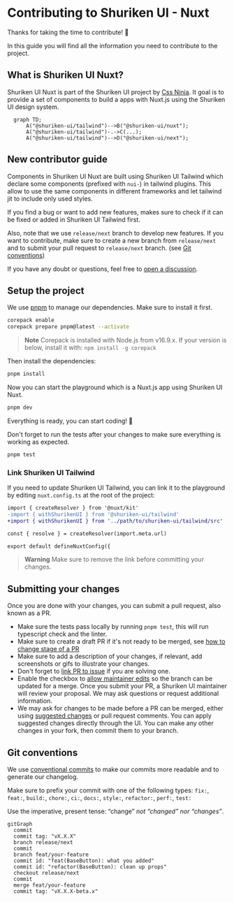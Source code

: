 # Contributing to Shuriken UI - Nuxt

Thanks for taking the time to contribute! 🎉

In this guide you will find all the information you need to contribute to the project.


## What is Shuriken UI Nuxt?

Shuriken UI Nuxt is part of the Shuriken UI project by [Css Ninja](https://github.com/cssninjaStudio). It goal is to provide a set of components to build a apps with Nuxt.js using the Shuriken UI design system.

```mermaid
  graph TD;
      A("@shuriken-ui/tailwind")-->B("@shuriken-ui/nuxt");
      A("@shuriken-ui/tailwind")-.->C(...);
      A("@shuriken-ui/tailwind")-->D("@shuriken-ui/next");
```


## New contributor guide

Components in Shuriken UI Nuxt are built using Shuriken UI Tailwind which declare some components (prefixed with `nui-`) in tailwind plugins. This allow to use the same components in different frameworks and let tailwind jit to include only used styles.

If you find a bug or want to add new features, makes sure to check if it can be fixed or added in Shuriken UI Tailwind first.

Also, note that we use `release/next` branch to develop new features. If you want to contribute, make sure to create a new branch from `release/next` and to submit your pull request to `release/next` branch. (see [Git conventions](#git-conventions))

If you have any doubt or questions, feel free to [open a discussion](https://github.com/shuriken-ui/nuxt/discussions).




## Setup the project

We use [pnpm](https://pnpm.io/) to manage our dependencies. Make sure to install it first.

```bash
corepack enable
corepack prepare pnpm@latest --activate
```

> **Note**
> Corepack is installed with Node.js from v16.9.x.
> If your version is below, install it with: `npm install -g corepack`

Then install the dependencies:

```bash
pnpm install
```

Now you can start the playground which is a Nuxt.js app using Shuriken UI Nuxt.

```bash
pnpm dev
```

Everything is ready, you can start coding! 🎉

Don't forget to run the tests after your changes to make sure everything is working as expected.

```bash
pnpm test
```


### Link Shuriken UI Tailwind

If you need to update Shuriken UI Tailwind, you can link it to the playground by editing `nuxt.config.ts` at the root of the project:

```diff
import { createResolver } from '@nuxt/kit'
-import { withShurikenUI } from '@shuriken-ui/tailwind'
+import { withShurikenUI } from '../path/to/shuriken-ui/tailwind/src'

const { resolve } = createResolver(import.meta.url)

export default defineNuxtConfig({
```

> **Warning**
> Make sure to remove the link before committing your changes.

## Submitting your changes

Once you are done with your changes, you can submit a pull request, also known as a PR.

- Make sure the tests pass locally by running `pnpm test`, this will run typescript check and the linter.
- Make sure to create a draft PR if it's not ready to be merged, see [how to change stage of a PR](https://docs.github.com/en/pull-requests/collaborating-with-pull-requests/proposing-changes-to-your-work-with-pull-requests/changing-the-stage-of-a-pull-request)
- Make sure to add a description of your changes, if relevant, add screenshots or gifs to illustrate your changes.
- Don't forget to [link PR to issue](https://docs.github.com/en/issues/tracking-your-work-with-issues/linking-a-pull-request-to-an-issue) if you are solving one.
- Enable the checkbox to [allow maintainer edits](https://docs.github.com/en/github/collaborating-with-issues-and-pull-requests/allowing-changes-to-a-pull-request-branch-created-from-a-fork) so the branch can be updated for a merge. Once you submit your PR, a Shuriken UI maintainer will review your proposal. We may ask questions or request additional information.
- We may ask for changes to be made before a PR can be merged, either using [suggested changes](https://docs.github.com/en/pull-requests/collaborating-with-pull-requests/reviewing-changes-in-pull-requests/incorporating-feedback-in-your-pull-request) or pull request comments. You can apply suggested changes directly through the UI. You can make any other changes in your fork, then commit them to your branch.



## Git conventions

We use [conventional commits](https://www.conventionalcommits.org/en/v1.0.0/) to make our commits more readable and to generate our changelog.

Make sure to prefix your commit with one of the following types:
`fix:`, `feat:`, `build:`, `chore:`, `ci:`, `docs:`, `style:`, `refactor:`, `perf:`, `test:`

Use the imperative, present tense: “change” _not “changed” nor “changes”_.



```mermaid
gitGraph
  commit
  commit tag: "vX.X.X"
  branch release/next
  commit
  branch feat/your-feature
  commit id: "feat(BaseButton): what you added"
  commit id: "refactor(BaseButton): clean up props"
  checkout release/next
  commit
  merge feat/your-feature
  commit tag: "vX.X.X-beta.x"
```